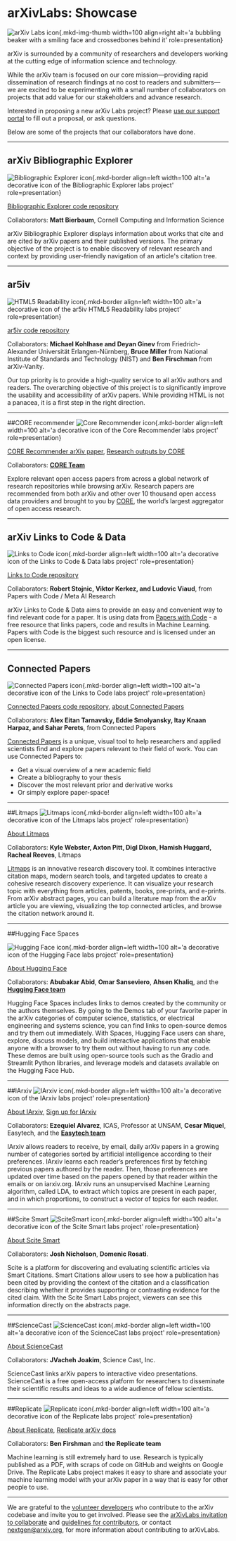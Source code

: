 # arXivLabs: Showcase
![arXiv Labs icon](images/smileybones-labs-icon.png){.mkd-img-thumb width=100 align=right alt='a bubbling beaker with a smiling face and crossedbones behind it' role=presentation}

arXiv is surrounded by a community of researchers and developers working at the cutting edge of information science and technology.

While the arXiv team is focused on our core mission—providing rapid dissemination of research findings at no cost to readers and submitters—we are excited to be experimenting with a small number of collaborators on projects that add value for our stakeholders and advance research.

Interested in proposing a new arXiv Labs project? Please [use our support portal](https://arxiv-org.atlassian.net/servicedesk/customer/portal/6) to fill out a proposal, or ask questions.

Below are some of the projects that our collaborators have done.
___
## arXiv Bibliographic Explorer
![Bibliographic Explorer icon](images/bib-explorer.png){.mkd-border align=left width=100 alt='a decorative icon of the Bibliographic Explorer labs project' role=presentation}

[Bibliographic Explorer code repository](https://github.com/mattbierbaum/arxiv-bib-overlay)

Collaborators: **Matt Bierbaum**, Cornell Computing and Information Science

arXiv Bibliographic Explorer displays information about works that cite and are cited by arXiv papers and their published versions. The primary objective of the project is to enable discovery of relevant research and context by providing user-friendly navigation of an article's citation tree.
___
## ar5iv
![HTML5 Readability icon](images/ar5iv-logo.png){.mkd-border align=left width=100 alt='a decorative icon of the ar5iv HTML5 Readability labs project' role=presentation}

[ar5iv code repository](https://github.com/cul-it/arxiv-readability)

Collaborators: **Michael Kohlhase and Deyan Ginev** from Friedrich-Alexander Universität Erlangen-Nürnberg, **Bruce Miller** from National Institute of Standards and Technology (NIST) and **Ben Firschman** from arXiv-Vanity.

Our top priority is to provide a high-quality service to all arXiv authors and readers. The overarching objective of this project is to significantly improve the usability and accessibility of arXiv papers. While providing HTML is not a panacea, it is a first step in the right direction.
___
##CORE recommender
![Core Recommender icon](images/CORE.png){.mkd-border align=left width=100 alt='a decorative icon of the Core Recommender labs project' role=presentation}

[CORE Recommender arXiv paper](https://arxiv.org/abs/1705.00578), [Research outputs by CORE](https://core.ac.uk/about/research-outputs/)

Collaborators: **[CORE Team](https://core.ac.uk/about/#team)**

Explore relevant open access papers from across a global network of research repositories while browsing arXiv. Research papers are recommended from both arXiv and other over 10 thousand open access data providers and brought to you by <a href="https://core.ac.uk/" target="_blank" rel="noopener">CORE</a>, the world’s largest aggregator of open access research.
___
## arXiv Links to Code & Data
![Links to Code icon](images/pwc-logo.png){.mkd-border align=left width=100 alt='a decorative icon of the Links to Code & Data labs project' role=presentation}

[Links to Code repository](https://github.com/arXiv/arxiv-browse/tree/develop/browse/static/js/paperswithcode.js)

Collaborators: **Robert Stojnic, Viktor Kerkez, and Ludovic Viaud**, from Papers with Code / Meta AI Research

arXiv Links to Code & Data aims to provide an easy and convenient way to find relevant code for a paper. It is using data from <a href="https://paperswithcode.com" target="_blank" rel="noopener"> Papers with Code</a> - a free resource that links papers, code and results in Machine Learning. Papers with Code is the biggest such resource and is licensed under an open license.
___
## Connected Papers
![Connected Papers icon](images/connected-papers.png){.mkd-border align=left width=100 alt='a decorative icon of the Links to Code labs project' role=presentation}

[Connected Papers code repository](https://github.com/arXiv/arxiv-browse/tree/develop/browse/static/js/connectedpapers.js), [about Connected Papers](https://www.connectedpapers.com/about)

Collaborators:
**Alex Eitan Tarnavsky, Eddie Smolyansky, Itay Knaan Harpaz, and Sahar Perets**, from Connected Papers

<a href="https://www.connectedpapers.com" target="_blank" rel="noopener">Connected Papers</a> is a unique, visual tool to help researchers and applied scientists find and explore papers relevant to their field of work. You can use Connected Papers to:

* Get a visual overview of a new academic field
* Create a bibliography to your thesis
* Discover the most relevant prior and derivative works
* Or simply explore paper-space!
___
##Litmaps
![Litmaps icon](images/litmaps-logo-square-white.png){.mkd-border align=left width=100 alt='a decorative icon of the Litmaps labs project' role=presentation}

[About Litmaps](https://www.litmaps.co/about)

Collaborators:
**Kyle Webster, Axton Pitt, Digl Dixon, Hamish Huggard, Racheal Reeves**, Litmaps

<a href="https://www.litmaps.co" target="_blank" rel="noopener">Litmaps</a> is an innovative research discovery tool. It combines interactive citation maps, modern search tools, and targeted updates to create a cohesive research discovery experience. It can visualize your research topic with everything from articles, patents, books, pre-prints, and e-prints. From arXiv abstract pages, you can build a literature map from the arXiv article you are viewing, visualizing the top connected articles, and browse the citation network around it.
___
##Hugging Face Spaces

![Hugging Face icon](images/huggingface-logo.png){.mkd-border align=left width=100 alt='a decorative icon of the Hugging Face labs project' role=presentation}

[About Hugging Face](https://huggingface.co/huggingface)

Collaborators: **Abubakar Abid**, **Omar Sanseviero**, **Ahsen Khaliq**, and the **[Hugging Face team](https://huggingface.co/huggingface)**

 Hugging Face Spaces includes links to demos created by the community or the authors themselves. By going to the Demos tab of your favorite paper in the arXiv categories of computer science, statistics, or electrical engineering and systems science, you can find links to open-source demos and try them out immediately. With Spaces, Hugging Face users can share, explore, discuss models, and build interactive applications that enable anyone with a browser to try them out without having to run any code. These demos are built using open-source tools such as the Gradio and Streamlit Python libraries, and leverage models and datasets available on the Hugging Face Hub.
___
##IArxiv
![IArxiv icon](images/iarxiv-logo.jpg){.mkd-border align=left width=100 alt='a decorative icon of the IArxiv labs project' role=presentation}

[About IArxiv](https://iarxiv.org/about), [Sign up for IArxiv](https://iarxiv.org/home)

Collaborators: **Ezequiel Alvarez**, ICAS, Professor at UNSAM, **Cesar Miquel**, Easytech, and the **[Easytech team](https://iarxiv.org/about)**

IArxiv allows readers to receive, by email, daily arXiv papers in a growing number of categories sorted by artificial intelligence according to their preferences. IArxiv learns each reader’s preferences first by fetching previous papers authored by the reader. Then, those preferences are updated over time based on the papers opened by that reader within the emails or on iarxiv.org. IArxiv runs an unsupervised Machine Learning algorithm, called LDA, to extract which topics are present in each paper, and in which proportions, to construct a vector of topics for each reader.
___
##Scite Smart
![SciteSmart icon](images/Scite-logo.png){.mkd-border align=left width=100 alt='a decorative icon of the Scite Smart labs project' role=presentation}

[About Scite Smart](https://scite.ai/)

Collaborators: **Josh Nicholson**, **Domenic Rosati**.

Scite is a platform for discovering and evaluating scientific articles via Smart Citations. Smart Citations allow users to see how a publication has been cited by providing the context of the citation and a classification describing whether it provides supporting or contrasting evidence for the cited claim. With the Scite Smart Labs project, viewers can see this information directly on the abstracts page.
___
##ScienceCast
![ScienceCast icon](images/sciencecast-logo.png){.mkd-border align=left width=100 alt='a decorative icon of the ScienceCast labs project' role=presentation}

[About ScienceCast](https://sciencecast.org/pages/about)

Collaborators: **JVacheh Joakim**, Science Cast, Inc.

ScienceCast links arXiv papers to interactive video presentations. ScienceCast is a free open-access platform for researchers to disseminate their scientific results and ideas to a wide audience of fellow scientists.
___
##Replicate
![Replicate icon](images/replicate-logo.png){.mkd-border align=left width=100 alt='a decorative icon of the Replicate labs project' role=presentation}

[About Replicate](https://replicate.com/about), [Replicate arXiv docs](https://replicate.com/docs/arxiv)

Collaborators: **Ben Firshman** and **the Replicate team**

Machine learning is still extremely hard to use. Research is typically published as a PDF, with scraps of code on GitHub and weights on Google Drive. The Replicate Labs project makes it easy to share and associate your machine learning model with your arXiv paper in a way that is easy for other people to use.
___


We are grateful to the [volunteer developers](https://arxiv.org/about/people/developers) who contribute to the arXiv codebase and invite you to get involved. Please see the [arXivLabs invitation to collaborate](https://arxiv.org) and [guidelines for contributors](https://github.com/arXiv/.github/blob/master/CONTRIBUTING.md), or contact nextgen@arxiv.org, for more information about contributing to arXivLabs.
